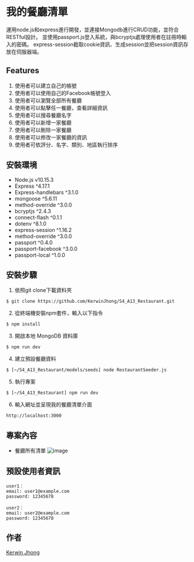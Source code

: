 # 我的餐廳清單
運用node.js和express進行開發，並連接Mongodb進行CRUD功能，並符合RESTful設計。
並使用passport.js登入系統，與bcryptjs處理使用者在註冊時輸入的密碼。
express-session截取cookie資訊、生成session並把session資訊存放在伺服器端。

## Features
1. 使用者可以建立自己的帳號
2. 使用者可以使用自己的Facebook帳號登入
3. 使用者可以瀏覽全部所有餐廳
4. 使用者可以點擊任一餐廳，查看詳細資訊
5. 使用者可以搜尋餐廳名字
6. 使用者可以新增一家餐廳
7. 使用者可以刪除一家餐廳
8. 使用者可以修改一家餐廳的資訊
9. 使用者可依評分、名字、類別、地區執行排序

## 安裝環境

+ Node.js v10.15.3
+ Express ^4.17.1
+ Express-handlebars ^3.1.0
+ mongoose ^5.6.11
+ method-override ^3.0.0
+ bcryptjs ^2.4.3
+ connect-flash ^0.1.1
+ dotenv ^8.1.0
+ express-session ^1.16.2
+ method-override ^3.0.0
+ passport ^0.4.0
+ passport-facebook ^3.0.0
+ passport-local ^1.0.0

## 安裝步驟
1. 依照git clone下載資料夾
```
$ git clone https://github.com/KerwinJhong/S4_A13_Restaurant.git
```
2. 從終端機安裝npm套件，輸入以下指令
```
$ npm install
```
3. 開啟本地 MongoDB 資料庫
```
$ npm run dev
```
4. 建立預設餐廳資料
```
$ [~/S4_A13_Restaurant/models/seeds] node RestaurantSeeder.js
```
5. 執行專案
```
$ [~/S4_A13_Restaurant] npm run dev
```
6. 輸入網址並呈現我的餐廳清單介面
```
http://localhost:3000
```

## 專案內容
+ 餐廳所有清單
![image](https://github.com/KerwinJhong/S4_A13_Restaurant/blob/master/restaurant.png)

## 預設使用者資訊
```
user1：
email: user1@example.com
password: 12345678

user2：
email: user2@example.com
password: 12345678
```

## 作者
[Kerwin Jhong](https://github.com/KerwinJhong)

